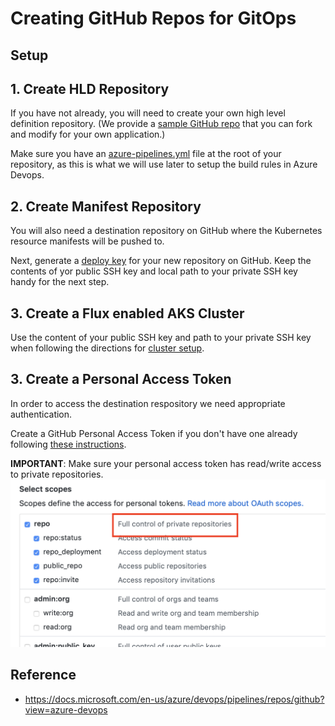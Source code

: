 # Creating GitHub Repos for GitOps

## Setup

## 1. Create HLD Repository

If you have not already, you will need to create your own high level definition repository.  (We provide a [sample GitHub repo](https://github.com/samiyaakhtar/aks-deploy-source) that you can fork and modify for your own application.)

Make sure you have an [azure-pipelines.yml](README.md#azure-pipelines-build-yaml) file at the root of your repository, as this is what we will use later to setup the build rules in Azure Devops.

## 2. Create Manifest Repository

You will also need a destination repository on GitHub where the Kubernetes resource manifests will be pushed to.

Next, generate a [deploy key](https://developer.github.com/v3/guides/managing-deploy-keys/) for your new repository on GitHub. Keep the contents of yor public SSH key and local path to your private SSH key handy for the next step.

## 3. Create a Flux enabled AKS Cluster

Use the content of your public SSH key and path to your private SSH key when following the directions for [cluster setup](https://github.com/Microsoft/bedrock/tree/master/cluster).

## 3. Create a Personal Access Token

In order to access the destination respository we need appropriate authentication. 

Create a GitHub Personal Access Token if you don't have one already following [these instructions](https://help.github.com/articles/creating-a-personal-access-token-for-the-command-line/).

**IMPORTANT**: Make sure your personal access token has read/write access to private repositories.
![github pat](images/pat-github.png)

## Reference
* https://docs.microsoft.com/en-us/azure/devops/pipelines/repos/github?view=azure-devops